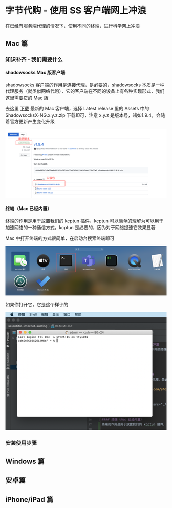 # 字节代购 - 使用 SS 客户端网上冲浪
在已经有服务端代理的情况下，使用不同的终端，进行科学网上冲浪

## Mac 篇

### 知识补齐 - 我们需要什么
#### shadowsocks Mac 版客户端
shadowsocks 客户端的作用是连接代理，是必要的，shadowsocks 本质是一种代理服务（就类似网络代购），它的客户端在不同的设备上有各种实现形式，我们这里需要它的 Mac 版

去这里 [下载](https://github.com/shadowsocks/ShadowsocksX-NG/releases/) 最新的 Mac 客户端，选择 Latest release 里的 Assets 中的 ShadowsocksX-NG.x.y.z.zip 下载即可，注意 x.y.z 是版本号，诸如1.9.4，会随着官方更新产生变化升级

<p align="center">
  <img alt="SS Mac Client" src="./assets/ss-mac-download.png">
</p>

#### 终端（Mac 已经内置）
终端的作用是用于放置我们的 kcptun 插件，kcptun 可以简单的理解为可以用于加速网络的一种通信方式，kcptun 是必要的，因为对于网络提速它效果显著

Mac 中打开终端的方式很简单，在启动台搜索终端即可

<p align="center">
  <img alt="SS Mac Client" src="./assets/terminal-searach.png">
</p>

如果你打开它，它是这个样子的

<p align="center">
  <img alt="SS Mac Client" src="./assets/terminal.png">
</p>

### 安装使用步骤


## Windows 篇

## 安卓篇

## iPhone/iPad 篇